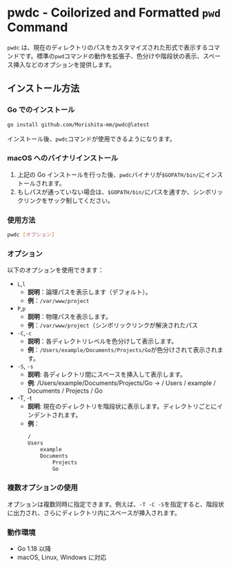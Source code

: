 # pwdc - Coilorized and Formatted `pwd` Command

`pwdc` は、現在のディレクトリのパスをカスタマイズされた形式で表示するコマンドです。標準の`pwd`コマンドの動作を拡張子、色分けや階段状の表示、スペース挿入などのオプションを提供します。

## インストール方法

### Go でのインストール

```bash
go install github.com/Morishita-mm/pwdc@latest
```

インストール後、`pwdc`コマンドが使用できるようになります。

### macOS へのバイナリインストール

1. 上記の Go インストールを行った後、`pwdc`バイナリが`$GOPATH/bin/`にインストールされます。
2. もしパスが通っていない場合は、`$GOPATH/bin/`にパスを通すか、シンボリックリンクをサック制してください。

### 使用方法

```bash
pwdc [オプション]
```

### オプション

以下のオプションを使用できます：

- `L`,`l`
  - **説明**：論理パスを表示します（デフォルト）。
  - **例**：`/var/www/project`
- `P`,`p`
  - **説明**：物理パスを表示します。
  - **例**：`/var/www/project`（シンボリックリンクが解決されたパス
- `-C`,`-c`
  - **説明**：各ディレクトリレベルを色分けして表示します。
  - **例**：`/Users/example/Documents/Projects/Go`が色分けされて表示されます。
- `-S`, `-s`
  - **説明**: 各ディレクトリ間にスペースを挿入して表示します。
  - **例**: /Users/example/Documents/Projects/Go → / Users / example / Documents / Projects / Go
- -T, -t
  - **説明**: 現在のディレクトリを階段状に表示します。ディレクトリごとにインデントされます。
  - **例**：
    ```bash
    /
    Users
        example
        Documents
            Projects
            Go
    ```

### 複数オプションの使用

オプションは複数同時に指定できます。例えば、`-T -C -S`を指定すると、階段状に出力され、さらにディレクトリ内にスペースが挿入されます。

### 動作環境

- Go 1.18 以降
- macOS, Linux, Windows に対応
